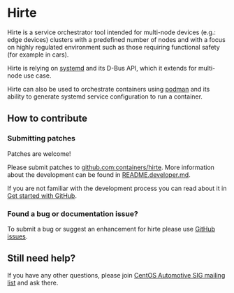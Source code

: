 # Hirte

Hirte is a service orchestrator tool intended for multi-node devices (e.g.: edge devices) clusters
with a predefined number of nodes and with a focus on highly regulated environment such as those requiring functional
safety (for example in cars).

Hirte is relying on [systemd](https://github.com/systemd/systemd) and its D-Bus API, which
it extends for multi-node use case.

Hirte can also be used to orchestrate containers using [podman](https://github.com/containers/podman/) and its ability
to generate systemd service configuration to run a container.

## How to contribute

### Submitting patches

Patches are welcome!

Please submit patches to [github.com:containers/hirte](https://github.com/containers/hirte).
More information about the development can be found in [README.developer.md](README.developer.md).

If you are not familiar with the development process you can read about it in
[Get started with GitHub](https://docs.github.com/en/get-started).

### Found a bug or documentation issue?

To submit a bug or suggest an enhancement for hirte please use
[GitHub issues](https://github.com/containers/hirte/issues).

## Still need help?

If you have any other questions, please join
[CentOS Automotive SIG mailing list](https://lists.centos.org/mailman/listinfo/centos-automotive-sig/) and ask there.
